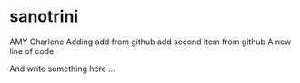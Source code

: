 # sanotrini
AMY
Charlene Adding
add from github
add second item from github
A new line of code

And write something here ...
